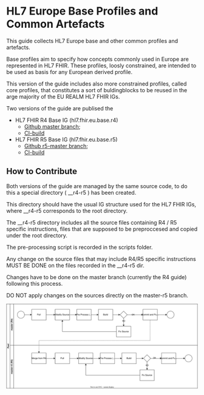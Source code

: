 # HL7 Europe Base Profiles and Common Artefacts
This guide collects HL7 Europe base and other common profiles and artefacts.

Base profiles aim to specify how concepts commonly used in Europe are represented in HL7 FHIR. These profiles, loosly constrained, are intended to be used as basis for any European derived profile.

This version of the guide includes also more constrained profiles, called core profiles, that constitutes a sort of buldingblocks to be reused in the arge majority of the EU REALM HL7 FHIR IGs.


Two versions of the guide are publised the 
* HL7 FHIR R4 Base IG (hl7.fhir.eu.base.r4)
  * [Github master branch](https://github.com/hl7-eu/base);
  * [CI-build](https://build.fhir.org/ig/hl7-eu/base/)
* HL7 FHIR R5 Base IG (hl7.fhir.eu.base.r5)
  * [Github r5-master branch](https://github.com/hl7-eu/base/tree/r5-master);
  * [CI-build](https://build.fhir.org/ig/hl7-eu/base/branches/r5-master/)

## How to Contribute

Both versions of the guide are managed by the same source code, to do this a special directory ( __r4-r5 ) has been created.

This directory should have the usual IG structure used for the HL7 FHIR IGs, where __r4-r5 corresponds to the root directory.

The __r4-r5 directory includes all the source files containing R4 / R5 specific instructions, files that are  supposed to be preproccesed and copied under the root directory.

The pre-processing script is recorded in the scripts folder.

Any change on the source files that may include R4/R5 specific instructions MUST BE DONE on the files recorded in the __r4-r5 dir.

Changes have to be done on the master branch (currently the R4 guide) following this process.

DO NOT apply changes on the sources directly on the master-r5 branch.


![this process](change-mgmt.drawio.svg)
